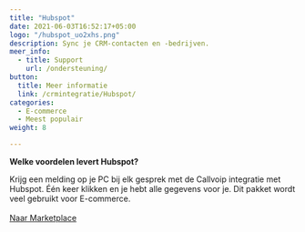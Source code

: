 ```yaml
---
title: "Hubspot"
date: 2021-06-03T16:52:17+05:00
logo: "/hubspot_uo2xhs.png"
description: Sync je CRM-contacten en -bedrijven.
meer_info:
  - title: Support
    url: /ondersteuning/
button:
  title: Meer informatie
  link: /crmintegratie/Hubspot/
categories:
  - E-commerce
  - Meest populair
weight: 8

---
```


**Welke voordelen levert Hubspot?**

Krijg een melding op je PC bij elk gesprek met de Callvoip integratie met Hubspot. Één keer klikken en je hebt alle gegevens voor je. Dit pakket wordt veel gebruikt voor E-commerce.<br><br><a href="/marketplace" class="button">Naar Marketplace</a>
